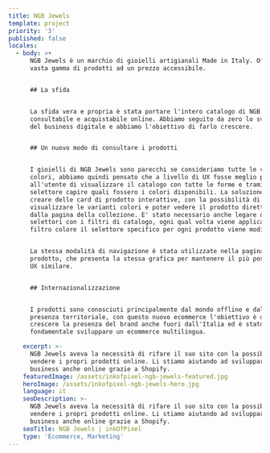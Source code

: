 ```yaml
---
title: NGB Jewels
template: project
priority: '3'
published: false
locales:
  - body: >+
      NGB Jewels è un marchio di gioielli artigianali Made in Italy. Offre una
      vasta gamma di prodotti ad un prezzo accessibile.


      ## La sfida


      La sfida vera e propria è stata portare l'intero catalogo di NGB Jewels
      consultabile e acquistabile online. Abbiamo seguito da zero lo sviluppo
      del business digitale e abbiamo l'obiettivo di farlo crescere.


      ## Un nuovo modo di consultare i prodotti


      I gioielli di NGB Jewels sono parecchi se consideriamo tutte le varianti
      colori, abbiamo quindi pensato che a livello di UX fosse meglio permettere
      all'utente di visualizzare il catalogo con tutte le forme e tramite un
      selettore capire quali fossero i colori disponibili. La soluzione è stata
      creare delle card di prodotto interattive, con la possibilità di
      visualizzare le varianti colori e poter vedere il prodotto direttamente
      dalla pagina della collezione. E' stato necessario anche legare questi
      selettori con i filtri di catalogo, ogni qual volta viene applicato un
      filtro colore il selettore specifico per ogni prodotto viene modificato.


      La stessa modalità di navigazione è stata utilizzate nella pagina
      prodotto, che presenta la stessa grafica per mantenere il più possibili la
      UX similare.


      ## Internazionalizzazione


      I prodotti sono conosciuti principalmente dal mondo offline e dalla
      presenza territoriale, con questo nuovo ecommerce l'obiettivo è di far
      crescere la presenza del brand anche fuori dall'Italia ed è stato quindi
      fondamentale sviluppare un ecommerce multilingua.

    excerpt: >-
      NGB Jewels aveva la necessità di rifare il suo sito con la possibilità di
      vendere i propri prodotti online. Li stiamo aiutando ad sviluppare il loro
      business anche online grazie a Shopify.
    featuredImage: /assets/inkofpixel-ngb-jewels-featured.jpg
    heroImage: /assets/inkofpixel-ngb-jewels-hero.jpg
    language: it
    seoDescription: >-
      NGB Jewels aveva la necessità di rifare il suo sito con la possibilità di
      vendere i propri prodotti online. Li stiamo aiutando ad sviluppare il loro
      business anche online grazie a Shopify.
    seoTitle: NGB Jewels | inkOfPixel
    type: 'Ecommerce, Marketing'
---
```


